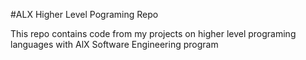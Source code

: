 #ALX Higher Level Pograming Repo

This repo contains code from my projects on higher level programing languages with AlX Software Engineering program 